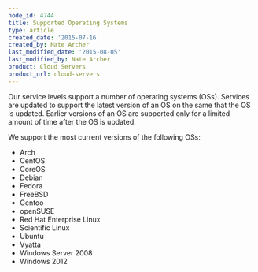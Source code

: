 ```yaml
---
node_id: 4744
title: Supported Operating Systems
type: article
created_date: '2015-07-16'
created_by: Nate Archer
last_modified_date: '2015-08-05'
last_modified_by: Nate Archer
product: Cloud Servers
product_url: cloud-servers
---
```


Our service levels support a number of operating systems (OSs). Services
are updated to support the latest version of an OS on the same that the
OS is updated. Earlier versions of an OS are supported only for a
limited amount of time after the OS is updated.

We support the most current versions of the following OSs:

-   Arch
-   CentOS
-   CoreOS
-   Debian
-   Fedora
-   FreeBSD
-   Gentoo
-   openSUSE
-   Red Hat Enterprise Linux
-   Scientific Linux
-   Ubuntu
-   Vyatta
-   Windows Server 2008
-   Windows 2012


